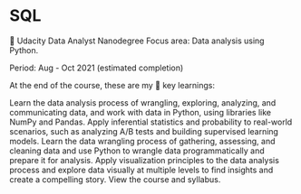 # SQL
🌟 Udacity Data Analyst Nanodegree
Focus area: Data analysis using Python.

Period: Aug - Oct 2021 (estimated completion)

At the end of the course, these are my 🔑 key learnings:

Learn the data analysis process of wrangling, exploring, analyzing, and communicating data, and work with data in Python, using libraries like NumPy and Pandas.
Apply inferential statistics and probability to real-world scenarios, such as analyzing A/B tests and building supervised learning models.
Learn the data wrangling process of gathering, assessing, and cleaning data and use Python to wrangle data programmatically and prepare it for analysis.
Apply visualization principles to the data analysis process and explore data visually at multiple levels to find insights and create a compelling story.
View the course and syllabus.
